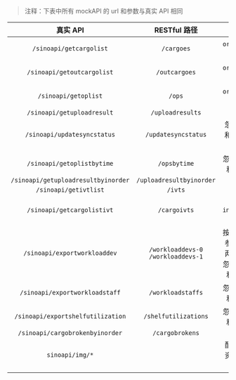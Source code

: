 > 注释：下表中所有 mockAPI 的 url 和参数与真实 API 相同

|              真实 API               |            RESTful 路径             |                           备注                            |
| :---------------------------------: | :---------------------------------: | :-------------------------------------------------------: |
|       `/sinoapi/getcargolist`       |             `/cargoes`              |                     `orderno`参数可选                     |
|     `/sinoapi/getoutcargolist`      |            `/outcargoes`            |                     `orderno`参数可选                     |
|        `/sinoapi/getoplist`         |               `/ops`                |                     `orderno`参数可选                     |
|     `/sinoapi/getuploadresult`      |          `/uploadresults`           |                                                           |
|     `/sinoapi/updatesyncstatus`     |         `/updatesyncstatus`         |                忽略了`opsn`和`status`参数                 |
|     `/sinoapi/getoplistbytime`      |            `/opsbytime`             |                 忽略了`begin`和`end`参数                  |
| `/sinoapi/getuploadresultbyinorder` |      `/uploadresultbyinorder`       |                                                           |
|        `/sinoapi/getivtlist`        |               `/ivts`               |                                                           |
|     `/sinoapi/getcargolistivt`      |            `/cargoivts`             |                  忽略了`inventoryno`参数                  |
|    `/sinoapi/exportworkloaddev`     | `/workloaddevs-0` `/workloaddevs-1` | 按照`devtype`参数分为了两个资源，忽略了`begin`和`end`参数 |
|   `/sinoapi/exportworkloadstaff`    |          `/workloadstaffs`          |                 忽略了`begin`和`end`参数                  |
|  `/sinoapi/exportshelfutilization`  |        `/shelfutilizations`         |                 忽略了`begin`和`end`参数                  |
|   `/sinoapi/cargobrokenbyinorder`   |           `/cargobrokens`           |                                                           |
|           `sinoapi/img/*`           |                                     |                  配置了静态资源提供图片                   |
